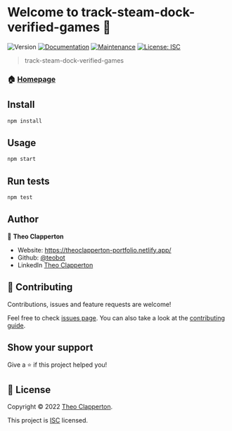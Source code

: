 # Welcome to track-steam-dock-verified-games 👋
![Version](https://img.shields.io/badge/version-0.1.0-blue.svg?cacheSeconds=2592000)
[![Documentation](https://img.shields.io/badge/documentation-yes-brightgreen.svg)](https://github.com/teobot/track-steam-dock-verified-games#readme)
[![Maintenance](https://img.shields.io/badge/Maintained%3F-yes-green.svg)](https://github.com/teobot/track-steam-dock-verified-games/graphs/commit-activity)
[![License: ISC](https://img.shields.io/github/license/teobot/track-steam-dock-verified-games)](https://github.com/teobot/track-steam-dock-verified-games/blob/master/LICENSE)

> track-steam-dock-verified-games

### 🏠 [Homepage](https://github.com/teobot/track-steam-dock-verified-games#readme)

## Install

```sh
npm install
```

## Usage

```sh
npm start
```

## Run tests

```sh
npm test
```

## Author

👤 **Theo Clapperton**

* Website: https://theoclapperton-portfolio.netlify.app/
* Github: [@teobot](https://github.com/teobot)
* LinkedIn [Theo Clapperton](https://www.linkedin.com/in/theoclapperton/)

## 🤝 Contributing

Contributions, issues and feature requests are welcome!

Feel free to check [issues page](https://github.com/teobot/track-steam-dock-verified-games/issues). You can also take a look at the [contributing guide](https://github.com/teobot/track-steam-dock-verified-games/blob/master/CONTRIBUTING.md).

## Show your support

Give a ⭐️ if this project helped you!


## 📝 License

Copyright © 2022 [Theo Clapperton](https://github.com/teobot).

This project is [ISC](https://github.com/teobot/track-steam-dock-verified-games/blob/master/LICENSE) licensed.